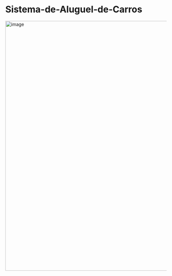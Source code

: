 # Sistema-de-Aluguel-de-Carros
<img width="858" height="779" alt="image" src="https://github.com/user-attachments/assets/cb6782b1-58d8-407e-a852-a96506c426e2" />
